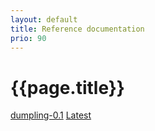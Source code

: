 ```yaml
---
layout: default
title: Reference documentation
prio: 90
---
```

# {{page.title}}
[dumpling-0.1](refdoc/dumpling-0.1/)
[Latest](refdoc/latest/)
